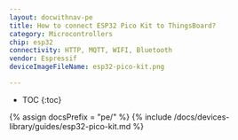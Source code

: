 ```yaml
---
layout: docwithnav-pe
title: How to connect ESP32 Pico Kit to ThingsBoard?
category: Microcontrollers
chip: esp32
connectivity: HTTP, MQTT, WIFI, Bluetooth
vendor: Espressif
deviceImageFileName: esp32-pico-kit.png

---
```


* TOC
{:toc}

{% assign docsPrefix = "pe/" %}
{% include /docs/devices-library/guides/esp32-pico-kit.md %}